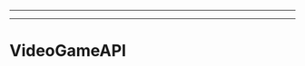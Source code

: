 ------------------------
--------------------------------------------------------------------------------------------------
# VideoGameAPI
